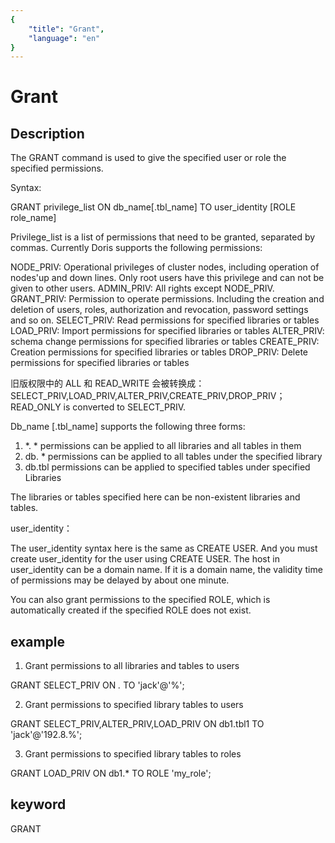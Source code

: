 ```yaml
---
{
    "title": "Grant",
    "language": "en"
}
---
```


# Grant
## Description

The GRANT command is used to give the specified user or role the specified permissions.

Syntax:

GRANT privilege_list ON db_name[.tbl_name] TO user_identity [ROLE role_name]


Privilege_list is a list of permissions that need to be granted, separated by commas. Currently Doris supports the following permissions:

NODE_PRIV: Operational privileges of cluster nodes, including operation of nodes'up and down lines. Only root users have this privilege and can not be given to other users.
ADMIN_PRIV: All rights except NODE_PRIV.
GRANT_PRIV: Permission to operate permissions. Including the creation and deletion of users, roles, authorization and revocation, password settings and so on.
SELECT_PRIV: Read permissions for specified libraries or tables
LOAD_PRIV: Import permissions for specified libraries or tables
ALTER_PRIV: schema change permissions for specified libraries or tables
CREATE_PRIV: Creation permissions for specified libraries or tables
DROP_PRIV: Delete permissions for specified libraries or tables

旧版权限中的 ALL 和 READ_WRITE 会被转换成：SELECT_PRIV,LOAD_PRIV,ALTER_PRIV,CREATE_PRIV,DROP_PRIV；
READ_ONLY is converted to SELECT_PRIV.

Db_name [.tbl_name] supports the following three forms:

1. *. * permissions can be applied to all libraries and all tables in them
2. db. * permissions can be applied to all tables under the specified library
3. db.tbl permissions can be applied to specified tables under specified Libraries

The libraries or tables specified here can be non-existent libraries and tables.

user_identity：

The user_identity syntax here is the same as CREATE USER. And you must create user_identity for the user using CREATE USER. The host in user_identity can be a domain name. If it is a domain name, the validity time of permissions may be delayed by about one minute.

You can also grant permissions to the specified ROLE, which is automatically created if the specified ROLE does not exist.

## example

1. Grant permissions to all libraries and tables to users

GRANT SELECT_PRIV ON *.* TO 'jack'@'%';

2. Grant permissions to specified library tables to users

GRANT SELECT_PRIV,ALTER_PRIV,LOAD_PRIV ON db1.tbl1 TO 'jack'@'192.8.%';

3. Grant permissions to specified library tables to roles

GRANT LOAD_PRIV ON db1.* TO ROLE 'my_role';

## keyword
GRANT

